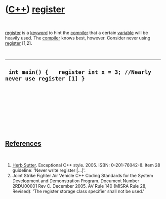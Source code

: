 



 

 

 

 

 

([C++](Cpp.md)) [register](CppRegister.md)
============================================

 

[register](CppRegister.md) is a [keyword](CppKeyword.md) to hint the
[compiler](CppCompiler.md) that a certain [variable](CppVariable.md)
will be heavily used. The [compiler](CppCompiler.md) knows best,
however. Consider never using [register](CppRegister.md) \[1,2\].

 

  -------------------------------------------------------------------------
  ` int main() {   register int x = 3; //Nearly never use register [1] }`
  -------------------------------------------------------------------------

 

 

 

 

 

[References](CppReferences.md)
-------------------------------

 

1.  [Herb Sutter](CppHerbSutter.md). Exceptional C++ style. 2005.
    ISBN: 0-201-76042-8. Item 28 guideline: 'Never write
    register \[...\]'.
2.  Joint Strike Fighter Air Vehicle C++ Coding Standards for the System
    Development and Demonstration Program. Document Number 2RDU00001
    Rev C. December 2005. AV Rule 140 (MISRA Rule 28, Revised): 'The
    register storage class specifier shall not be used.'

 

 

 

 

 





 




